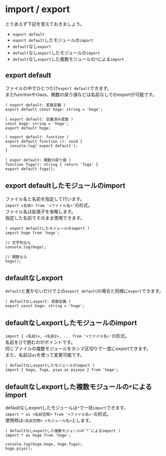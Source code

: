 # import / export
とりあえず下記を覚えておきましょう。
* `export default`
* `export default`したモジュールの`import`
* `default`なし`export`
* `default`なし`export`したモジュールの`import`
* `default`なし`export`した複数モジュールの`*`による`import`

## export default
ファイルの中でひとつだけ`export default`できます。  
またfunctionやclass、関数の戻り値などは名前なしでのexportが可能です。
```
( export default: 変数定義 )
export default const hoge: string = 'hoge';
```
```
( export default: 定義済み変数 )
const hoge: string = 'hoge';
export default hoge;
```
```
( export default: function )
export default function (): void {
  console.log('export default');
}
```
```
( expor default: 関数の戻り値 )
function fuga(): string { return 'fuga' }
export default fuga();
```

## export defaultしたモジュールのimport
ファイル名と名前を指定して行います。  
`import <名前> from '<ファイル名>'`の形式。  
ファイル名は拡張子を省略します。  
指定した名前でそのまま使用できます。
```
( export defaultしたモジュールのimport )
import hoge from 'hoge';

// 文字列なら
console.log(hoge);

// 関数なら
hoge();
```


## defaultなしexport
`default`と書かないだけで上の`export default`の場合と同様に`export`できます。
```
( defaultなしexport: 変数定義 )
export const hoge: string = 'hoge';
```

## defaultなしexportしたモジュールのimport
`import { <名前1>, <名前2>, ... from '<ファイル名>'`の形式。  
名前を{}で囲むのがポイントです。  
同じファイルの複数モジュールをカンマ区切りで一度にexportできます。  
また、名前は`as`を使って変更可能です。
```
( defaultなしexportしたモジュールのimport )
import { hoge, fuga, piyo as piyoyo } from 'hoge';
```
## defaultなしexportした複数モジュールの`*`によるimport
defaultなしexportしたモジュールは`*`で一括`import`できます。  
`import * as <名前空間> from '<ファイル名>'`の形式。  
使用時は`<名前空間>.<モジュール名>`とします。
```
( defaultなしexportした複数モジュールの`*`によるimport )
import * as hoge from 'hoge';

console.log(hoge.hoge, hoge.fuga);
hoge.piyo();
```
